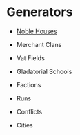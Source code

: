 # Generators

* [Noble Houses](./houses.md)
* Merchant Clans
* Vat Fields
* Gladatorial Schools


* Factions
* Runs
* Conflicts
* Cities
